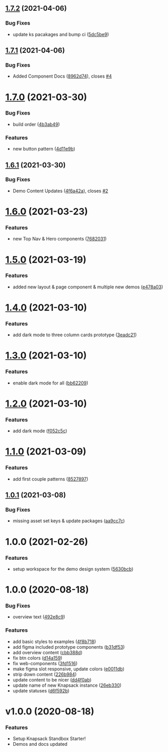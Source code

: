 ## [1.7.2](https://github.com/knapsack-cloud/demo-design-system/compare/v1.7.1...v1.7.2) (2021-04-06)


### Bug Fixes

* update ks pacakages and bump ci ([5dc5be9](https://github.com/knapsack-cloud/demo-design-system/commit/5dc5be99f33e5a7cb9f2561babdac72ebcf88cd3))

## [1.7.1](https://github.com/knapsack-cloud/demo-design-system/compare/v1.7.0...v1.7.1) (2021-04-06)


### Bug Fixes

* Added Component Docs ([8962d74](https://github.com/knapsack-cloud/demo-design-system/commit/8962d7468275a788809228919ef9a7d17e7ec004)), closes [#4](https://github.com/knapsack-cloud/demo-design-system/issues/4)

# [1.7.0](https://github.com/knapsack-cloud/demo-design-system/compare/v1.6.1...v1.7.0) (2021-03-30)


### Bug Fixes

* build order ([4b3ab49](https://github.com/knapsack-cloud/demo-design-system/commit/4b3ab49b29f7b4911bdb0223b04177479db078ca))


### Features

* new button pattern ([4d11e9b](https://github.com/knapsack-cloud/demo-design-system/commit/4d11e9b21a256dd59239345cf14332e3316ddb09))

## [1.6.1](https://github.com/knapsack-cloud/demo-design-system/compare/v1.6.0...v1.6.1) (2021-03-30)


### Bug Fixes

* Demo Content Updates ([4f6a42a](https://github.com/knapsack-cloud/demo-design-system/commit/4f6a42a7eb42c2d9a75ca89a34d81fe9956deb99)), closes [#2](https://github.com/knapsack-cloud/demo-design-system/issues/2)

# [1.6.0](https://github.com/knapsack-cloud/demo-design-system/compare/v1.5.0...v1.6.0) (2021-03-23)


### Features

* new Top Nav & Hero components ([7682031](https://github.com/knapsack-cloud/demo-design-system/commit/76820315ce8dd9b15aadff1bf3065fc16e71d6ca))

# [1.5.0](https://github.com/knapsack-cloud/demo-design-system/compare/v1.4.0...v1.5.0) (2021-03-19)


### Features

* added new layout & page component & multiple new demos ([e478a03](https://github.com/knapsack-cloud/demo-design-system/commit/e478a03ece885cc998bad207c174b9ace570e6cd))

# [1.4.0](https://github.com/knapsack-cloud/demo-design-system/compare/v1.3.0...v1.4.0) (2021-03-10)


### Features

* add dark mode to three column cards prototype ([3eadc21](https://github.com/knapsack-cloud/demo-design-system/commit/3eadc21d44e3013b389642e324a5f7cc9249d2b7))

# [1.3.0](https://github.com/knapsack-cloud/demo-design-system/compare/v1.2.0...v1.3.0) (2021-03-10)


### Features

* enable dark mode for all ([bb62209](https://github.com/knapsack-cloud/demo-design-system/commit/bb622099ddccfde683fa51d3b33aa04ec640cbf3))

# [1.2.0](https://github.com/knapsack-cloud/demo-design-system/compare/v1.1.0...v1.2.0) (2021-03-10)


### Features

* add dark mode ([f052c5c](https://github.com/knapsack-cloud/demo-design-system/commit/f052c5c7e3201e92bc6136bfaa6291db41cee603))

# [1.1.0](https://github.com/knapsack-cloud/demo-design-system/compare/v1.0.1...v1.1.0) (2021-03-09)


### Features

* add first couple patterns ([8527897](https://github.com/knapsack-cloud/demo-design-system/commit/8527897c18b0f6db7cdae6d9408a540fd7b2cb95))

## [1.0.1](https://github.com/knapsack-cloud/demo-design-system/compare/v1.0.0...v1.0.1) (2021-03-08)


### Bug Fixes

* missing asset set keys & update packages ([aa9cc7c](https://github.com/knapsack-cloud/demo-design-system/commit/aa9cc7ca2e3d8cf54e9611a3fcb1cff501bde8e3))

# 1.0.0 (2021-02-26)


### Features

* setup workspace for the demo design system ([5630bcb](https://github.com/knapsack-cloud/demo-design-system/commit/5630bcb1c4b775ed0eab8916b9c20a5795dfdd8d))

# 1.0.0 (2020-08-18)


### Bug Fixes

* overview text ([492e8c9](https://github.com/knapsack-cloud/Instance-1/commit/492e8c9cc09c3692fcf1b994e7ee26efb599dd6e))


### Features

* add basic styles to examples ([4f8b718](https://github.com/knapsack-cloud/Instance-1/commit/4f8b7188c6b0c17efc724ad04a740e2573bcb149))
* add figma included prototype components ([b31df53](https://github.com/knapsack-cloud/Instance-1/commit/b31df5340f636876b4fb53f85b2dede0bd650b34))
* add overview content ([cbb388d](https://github.com/knapsack-cloud/Instance-1/commit/cbb388dc2bc57520085ff39297515ab72aa44551))
* fix btn colors ([d14a159](https://github.com/knapsack-cloud/Instance-1/commit/d14a159fc0bf000032bd5eece767978ad1727d32))
* fix web-components ([3fd1516](https://github.com/knapsack-cloud/Instance-1/commit/3fd15163bb17f3a911673791db44ed359b298987))
* make figma slot responsive, update colors ([e0011db](https://github.com/knapsack-cloud/Instance-1/commit/e0011db493a2220ed94c9dded2d8c7f6e9b30c9f))
* strip down content ([226b984](https://github.com/knapsack-cloud/Instance-1/commit/226b9843918783735bf9b407d3f7920c2970f035))
* update content to be nicer ([dd4f0ab](https://github.com/knapsack-cloud/Instance-1/commit/dd4f0aba18833cdc8a0c8d5f80940523711fd0f7))
* update name of new Knapsack instance ([26eb330](https://github.com/knapsack-cloud/Instance-1/commit/26eb3303e2503a74d26195365287f2c881942f28))
* update statuses ([d6f592b](https://github.com/knapsack-cloud/Instance-1/commit/d6f592b6bced74e6b3c4a03fdfa7a3cb47f741ba))

# v1.0.0 (2020-08-18)

### Features

* Setup Knapsack Standbox Starter!
* Demos and docs updated
